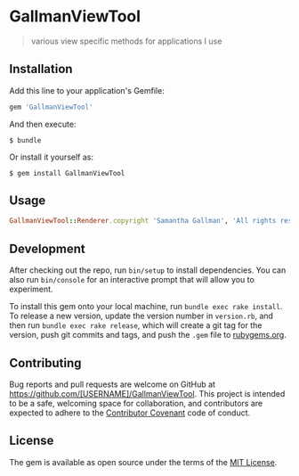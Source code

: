 # GallmanViewTool

> various view specific methods for applications I use

## Installation

Add this line to your application's Gemfile:

```ruby
gem 'GallmanViewTool'
```

And then execute:

    $ bundle

Or install it yourself as:

    $ gem install GallmanViewTool

## Usage

```ruby
GallmanViewTool::Renderer.copyright 'Samantha Gallman', 'All rights reserved'
```

## Development

After checking out the repo, run `bin/setup` to install dependencies. You can also run `bin/console` for an interactive prompt that will allow you to experiment.

To install this gem onto your local machine, run `bundle exec rake install`. To release a new version, update the version number in `version.rb`, and then run `bundle exec rake release`, which will create a git tag for the version, push git commits and tags, and push the `.gem` file to [rubygems.org](https://rubygems.org).

## Contributing

Bug reports and pull requests are welcome on GitHub at https://github.com/[USERNAME]/GallmanViewTool. This project is intended to be a safe, welcoming space for collaboration, and contributors are expected to adhere to the [Contributor Covenant](http://contributor-covenant.org) code of conduct.


## License

The gem is available as open source under the terms of the [MIT License](http://opensource.org/licenses/MIT).

